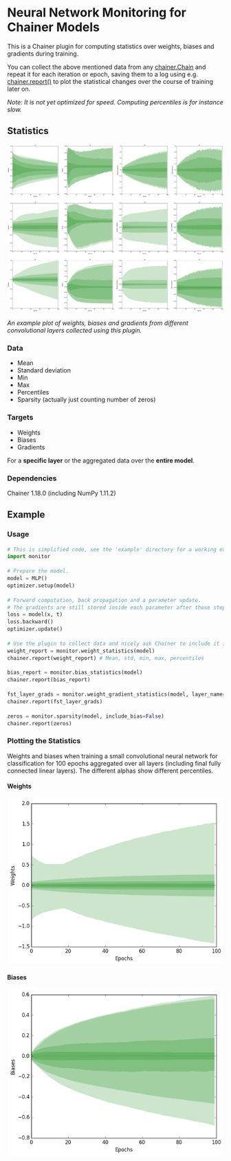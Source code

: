 # Neural Network Monitoring for Chainer Models

This is a Chainer plugin for computing statistics over weights, biases and gradients during training.

You can collect the above mentioned data from any [chainer.Chain](http://docs.chainer.org/en/stable/reference/core/link.html) and repeat it for each iteration or epoch, saving them to a log using e.g. [chainer.report()](http://docs.chainer.org/en/stable/reference/util/reporter.html) to plot the statistical changes over the course of training later on.

*Note: It is not yet optimized for speed. Computing percentiles is for instance slow.*

## Statistics

<img src="./samples/conv_layers.png" width="1024px;"/>

*An example plot of weights, biases and gradients from different convolutional layers collected using this plugin.*

### Data

- Mean
- Standard deviation
- Min
- Max
- Percentiles
- Sparsity (actually just counting number of zeros)

### Targets

- Weights
- Biases
- Gradients

For a **specific layer** or the aggregated data over the **entire model**.

### Dependencies

Chainer 1.18.0 (including NumPy 1.11.2)

## Example

### Usage

```python
# This is simplified code, see the 'example' directory for a working example.
import monitor

# Prepare the model.
model = MLP()
optimizer.setup(model)

# Forward computation, back propagation and a parameter update.
# The gradients are still stored inside each parameter after those steps.
loss = model(x, t)
loss.backward()
optimizer.update()

# Use the plugin to collect data and nicely ask Chainer to include it in the log.
weight_report = monitor.weight_statistics(model)
chainer.report(weight_report) # Mean, std, min, max, percentiles

bias_report = monitor.bias_statistics(model)
chainer.report(bias_report)

fst_layer_grads = monitor.weight_gradient_statistics(model, layer_name='fc1')
chainer.report(fst_layer_grads)

zeros = monitor.sparsity(model, include_bias=False)
chainer.report(zeros)
```

### Plotting the Statistics

Weights and biases when training a small convolutional neural network for classification for 100 epochs aggregated over all layers (including final fully connected linear layers). The different alphas show different percentiles.

#### Weights

<img src="./samples/weights.png" width="512px;"/>

#### Biases

<img src="./samples/biases.png" width="512px;"/>
